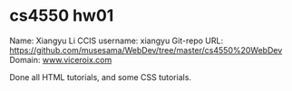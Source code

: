 # cs4550 hw01

Name: Xiangyu Li
CCIS username: xiangyu
Git-repo URL: https://github.com/musesama/WebDev/tree/master/cs4550%20WebDev
Domain: www.viceroix.com

Done all HTML tutorials, and some CSS tutorials.
